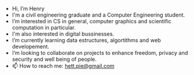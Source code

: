 - Hi, I’m Henry
- I'm a civil engineering graduate and a Computer Engineering student.
- I’m interested in CS in general, computer graphics and scientific computation in particular.
- I'm also interested in digital bussinesses.
- I’m currently learning data estructures, algortithms and web developement. 
- I’m looking to collaborate on projects to enhance freedom, privacy and security and well being of people.
- 📫 How to reach me: hett.pie@gmail.com

<!---
Hett-XY-14/Hett-XY-14 is a ✨ special ✨ repository because its `README.md` (this file) appears on your GitHub profile.
You can click the Preview link to take a look at your changes.
--->
